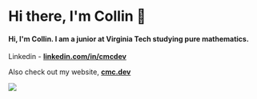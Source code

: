 <h1 align="Left">Hi there, I'm Collin 👋</h1>

<h4 align="Left">Hi, I'm Collin. I am a junior at Virginia Tech studying pure mathematics.</h4>

Linkedin - **[linkedin.com/in/cmcdev](https://www.linkedin.com/in/cmcdev/)**<br>

Also check out my website, [**cmc.dev**](https://cmc.dev)
  

<span align="left">

<img src="https://github-readme-stats.vercel.app/api/top-langs/?username=cmcdev-code&layout=compact&theme=gruvbox">
  
</span>
